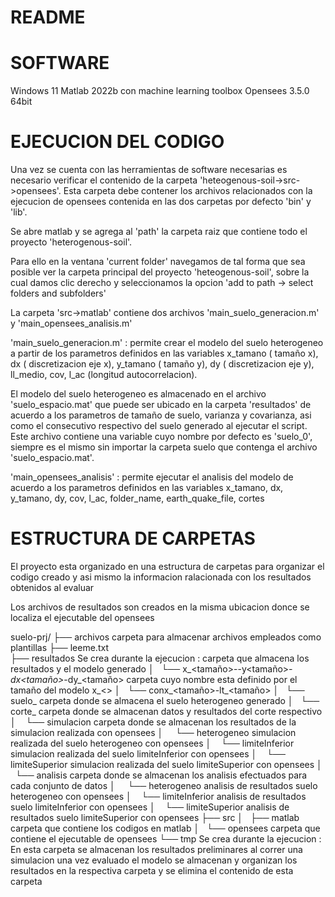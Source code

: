 # README #

# SOFTWARE
Windows 11
Matlab 2022b con machine learning toolbox
Opensees 3.5.0 64bit

# EJECUCION DEL CODIGO
Una vez se cuenta con las herramientas de software necesarias es necesario verificar el contenido
de la carpeta 'heteogenous-soil->src->opensees'. Esta carpeta debe contener los archivos relacionados con la ejecucion de opensees contenida en las dos carpetas por defecto 'bin' y 'lib'. 

Se abre matlab y se agrega al 'path' la carpeta raiz que contiene todo el proyecto 'heterogenous-soil'.

Para ello en la ventana 'current folder' navegamos de tal forma que sea posible ver la carpeta
principal del proyecto 'heteogenous-soil', sobre la cual damos clic derecho y seleccionamos la 
opcion 'add to path -> select folders and subfolders'


La carpeta 'src->matlab' contiene dos archivos 'main_suelo_generacion.m' y 'main_opensees_analisis.m'

'main_suelo_generacion.m' : permite crear el modelo del suelo heterogeneo a partir de los parametros definidos en las variables x_tamano ( tamaño x), dx ( discretizacion eje x), y_tamano ( tamaño y), 
dy ( discretizacion eje y), ll_medio, cov, l_ac (longitud autocorrelacion).

El modelo del suelo heterogeneo es almacenado en el archivo 'suelo_espacio.mat' que puede ser ubicado en la carpeta 'resultados' de acuerdo a los parametros de tamaño de suelo, varianza y covarianza, asi como el consecutivo respectivo del suelo generado al ejecutar el script. Este archivo contiene una variable cuyo nombre por defecto es 'suelo_0', siempre es el mismo sin importar la carpeta suelo que contenga el archivo 'suelo_espacio.mat'.

'main_opensees_analisis' : permite ejecutar el analisis del modelo de acuerdo a los parametros definidos en las variables x_tamano, dx, y_tamano, dy, cov, l_ac, folder_name, earth_quake_file, 
cortes

# ESTRUCTURA DE CARPETAS

El proyecto esta organizado en una estructura de carpetas para organizar el codigo creado y asi mismo la informacion ralacionada con los resultados obtenidos 
al evaluar 

Los archivos de resultados son creados en la misma ubicacion donce se localiza el ejecutable del opensees

suelo-prj/
├── archivos																	carpeta para almacenar archivos empleados como plantillas
├── leeme.txt															
├── resultados																	Se crea durante la ejecucion : carpeta que almacena los resultados y el modelo generado
│   └── x_<tamaño>--y<tamaño>_-dx<tamaño>_-dy_<tamaño>		carpeta cuyo nombre esta definido por el tamaño del modelo x_<>
│       └── conx_<tamaño>-lt_<tamaño>
│           └── suelo_<numero de suelo>										carpeta donde se almacena el suelo heterogeneo generado 
│               └── corte_<distancia de corte>									carpeta donde se almacenan datos y resultados del corte respectivo
│                  └── simulacion												carpeta donde se almacenan los resultados de la simulacion realizada con opensees
│	                   └── heterogeneo											simulacion realizada del suelo heterogeneo con opensees
│    	               └── limiteInferior										simulacion realizada del suelo limiteInferior con opensees
│        	           └── limiteSuperior										simulacion realizada del suelo limiteSuperior con opensees
│                  └── analisis												carpeta donde se almacenan los analisis efectuados para cada conjunto de datos
│	                   └── heterogeneo											analisis de resultados suelo heterogeneo con opensees
│    	               └── limiteInferior										analisis de resultados suelo limiteInferior con opensees
│        	           └── limiteSuperior										analisis de resultados suelo limiteSuperior con opensees
├── src
│   ├── matlab															carpeta que contiene los codigos en matlab
│   └── opensees															carpeta que contiene el ejecutable de opensees
└── tmp																	Se crea durante la ejecucion : En esta carpeta se almacenan los resultados preliminares al correr una simulacion una vez evaluado el modelo se almacenan y organizan los resultados en la respectiva carpeta y se elimina el contenido de esta carpeta 





